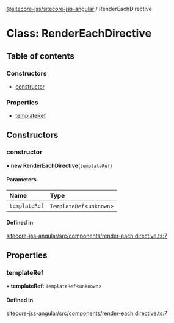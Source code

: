 [@sitecore-jss/sitecore-jss-angular](../README.md) / RenderEachDirective

# Class: RenderEachDirective

## Table of contents

### Constructors

- [constructor](RenderEachDirective.md#constructor)

### Properties

- [templateRef](RenderEachDirective.md#templateref)

## Constructors

### constructor

• **new RenderEachDirective**(`templateRef`)

#### Parameters

| Name | Type |
| :------ | :------ |
| `templateRef` | `TemplateRef`\<`unknown`\> |

#### Defined in

[sitecore-jss-angular/src/components/render-each.directive.ts:7](https://github.com/Sitecore/jss/blob/c5c9b433f/packages/sitecore-jss-angular/src/components/render-each.directive.ts#L7)

## Properties

### templateRef

• **templateRef**: `TemplateRef`\<`unknown`\>

#### Defined in

[sitecore-jss-angular/src/components/render-each.directive.ts:7](https://github.com/Sitecore/jss/blob/c5c9b433f/packages/sitecore-jss-angular/src/components/render-each.directive.ts#L7)
